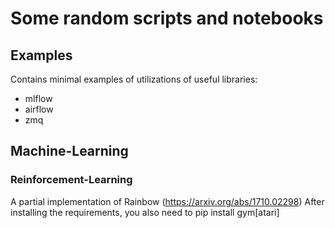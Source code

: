 # Some random scripts and notebooks

## Examples
Contains minimal examples of utilizations of useful libraries:
- mlflow
- airflow
- zmq

## Machine-Learning

### Reinforcement-Learning
A partial implementation of Rainbow (https://arxiv.org/abs/1710.02298)
After installing the requirements, you also need to pip install gym[atari]